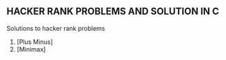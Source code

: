 ## HACKER RANK PROBLEMS AND SOLUTION IN C

Solutions to hacker rank problems

1. [Plus Minus]
2. [Minimax]

